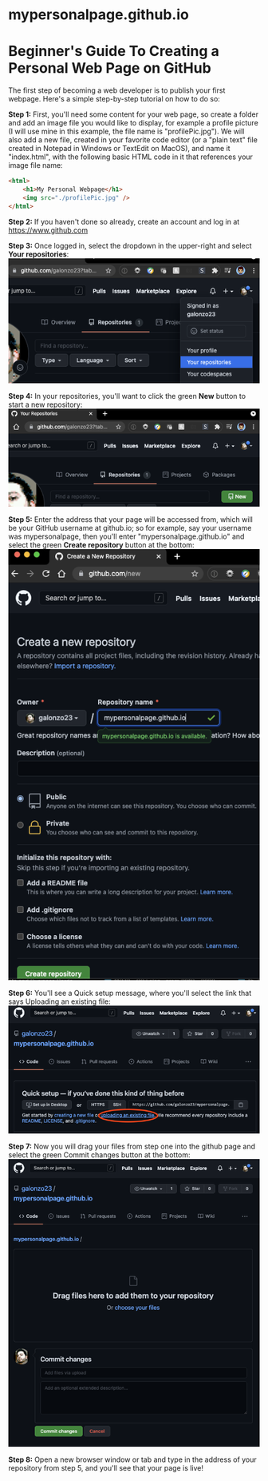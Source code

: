 # mypersonalpage.github.io
<h1>Beginner's Guide To Creating a Personal Web Page on GitHub</h1>

The first step of becoming a web developer is to publish your first webpage. Here's a simple step-by-step tutorial on how to do so:

<b>Step 1:</b> First, you'll need some content for your web page, so create a folder and add an image file you would like to display, for example a profile picture (I will use mine in this example, the file name is "profilePic.jpg"). We will also add a new file, created in your favorite code editor (or a "plain text" file created in Notepad in Windows or TextEdit on MacOS), and name it "index.html", with the following basic HTML code in it that references your image file name:
```html
<html>
    <h1>My Personal Webpage</h1>
    <img src="./profilePic.jpg" />
</html>
```
<b>Step 2:</b> If you haven't done so already, create an account and log in at https://www.github.com

<b>Step 3:</b> Once logged in, select the dropdown in the upper-right and select <b>Your repositories</b>:
![](screens/screen01.png)

<b>Step 4:</b> In your repositories, you'll want to click the green <b>New</b> button to start a new repository:
![](screens/screen02.png)

<b>Step 5:</b> Enter the address that your page will be accessed from, which will be your GitHub username at github.io; so for example, say your username was mypersonalpage, then you'll enter "mypersonalpage.github.io" and select the green <b>Create repository</b> button at the bottom:
![](screens/screen03.png)

<b>Step 6:</b> You'll see a Quick setup message, where you'll select the link that says Uploading an existing file:
![](screens/screen04.png)

<b>Step 7:</b> Now you will drag your files from step one into the github page and select the green Commit changes button at the bottom:
![](screens/screen05.png)

<b>Step 8:</b> Open a new browser window or tab and type in the address of your repository from step 5, and you'll see that your page is live!
